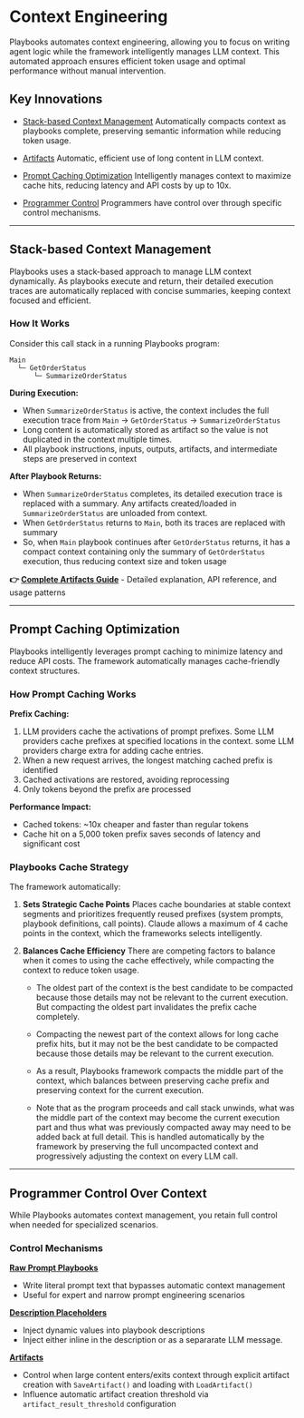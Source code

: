 # Context Engineering

Playbooks automates context engineering, allowing you to focus on writing agent logic while the framework intelligently manages LLM context. This automated approach ensures efficient token usage and optimal performance without manual intervention.

## Key Innovations

- [Stack-based Context Management](./context-engineering.md#stack-based-context-management)
Automatically compacts context as playbooks complete, preserving semantic information while reducing token usage.

- [Artifacts](../programming-guide/artifacts.md) Automatic, efficient use of long content in LLM context.

- [Prompt Caching Optimization](./context-engineering.md#prompt-caching-optimization)
Intelligently manages context to maximize cache hits, reducing latency and API costs by up to 10x.

- [Programmer Control](./context-engineering.md#programmer-control-over-context)
Programmers have control over through specific control mechanisms.
---

## Stack-based Context Management

Playbooks uses a stack-based approach to manage LLM context dynamically. As playbooks execute and return, their detailed execution traces are automatically replaced with concise summaries, keeping context focused and efficient.

### How It Works

Consider this call stack in a running Playbooks program:

```
Main
  └─ GetOrderStatus
      └─ SummarizeOrderStatus
```

**During Execution:**
- When `SummarizeOrderStatus` is active, the context includes the full execution trace from `Main` → `GetOrderStatus` → `SummarizeOrderStatus`
- Long content is automatically stored as artifact so the value is not duplicated in the context multiple times.
- All playbook instructions, inputs, outputs, artifacts, and intermediate steps are preserved in context

**After Playbook Returns:**
- When `SummarizeOrderStatus` completes, its detailed execution trace is replaced with a summary. Any artifacts created/loaded in `SummarizeOrderStatus` are unloaded from context.
- When `GetOrderStatus` returns to `Main`, both its traces are replaced with summary
- So, when `Main` playbook continues after `GetOrderStatus` returns, it has a compact context containing only the summary of `GetOrderStatus` execution, thus reducing context size and token usage

**👉 [Complete Artifacts Guide](../programming-guide/artifacts.md)** - Detailed explanation, API reference, and usage patterns

---

## Prompt Caching Optimization

Playbooks intelligently leverages prompt caching to minimize latency and reduce API costs. The framework automatically manages cache-friendly context structures.

### How Prompt Caching Works

**Prefix Caching:**

1. LLM providers cache the activations of prompt prefixes. Some LLM providers cache prefixes at specified locations in the context. some LLM providers charge extra for adding cache entries.
2. When a new request arrives, the longest matching cached prefix is identified
3. Cached activations are restored, avoiding reprocessing
4. Only tokens beyond the prefix are processed

**Performance Impact:**

- Cached tokens: ~10x cheaper and faster than regular tokens
- Cache hit on a 5,000 token prefix saves seconds of latency and significant cost

### Playbooks Cache Strategy

The framework automatically:

1. **Sets Strategic Cache Points**
Places cache boundaries at stable context segments and prioritizes frequently reused prefixes (system prompts, playbook definitions, call points). Claude allows a maximum of 4 cache points in the context, which the frameworks selects intelligently.

2. **Balances Cache Efficiency**
There are competing factors to balance when it comes to using the cache effectively, while compacting the context to reduce token usage.

    - The oldest part of the context is the best candidate to be compacted because those details may not be relevant to the current execution. But compacting the oldest part invalidates the prefix cache completely.

    - Compacting the newest part of the context allows for long cache prefix hits, but it may not be the best candidate to be compacted because those details may be relevant to the current execution.

    - As a result, Playbooks framework compacts the middle part of the context, which balances between preserving cache prefix and preserving context for the current execution.

    - Note that as the program proceeds and call stack unwinds, what was the middle part of the context may become the current execution part and thus what was previously compacted away may need to be added back at full detail. This is handled automatically by the framework by preserving the full uncompacted context and progressively adjusting the context on every LLM call.

---

## Programmer Control Over Context

While Playbooks automates context management, you retain full control when needed for specialized scenarios.

### Control Mechanisms

**[Raw Prompt Playbooks](./playbook-types.md#raw-prompt-playbooks)**
- Write literal prompt text that bypasses automatic context management
- Useful for expert and narrow prompt engineering scenarios

**[Description Placeholders](./description-placeholders.md)**
- Inject dynamic values into playbook descriptions
- Inject either inline in the description or as a separarate LLM message.

**[Artifacts](../programming-guide/artifacts.md)**
- Control when large content enters/exits context through explicit artifact creation with `SaveArtifact()` and loading with `LoadArtifact()`
- Influence automatic artifact creation threshold via `artifact_result_threshold` configuration
